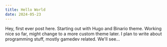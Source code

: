 ```yaml
---
title: Hello World
date: 2024-05-23
---
```


Hey, first ever post here. Starting out with Hugo and Binario theme. Working nice so far, might change to a more custom theme later. I plan to write about programming stuff, mostly gamedev related. We'll see...
